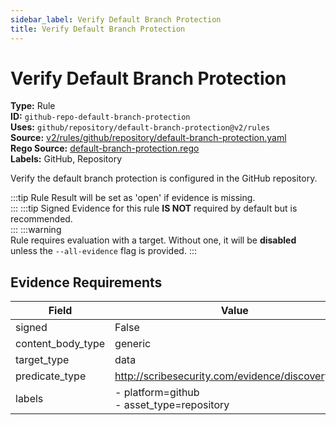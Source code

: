 ```yaml
---
sidebar_label: Verify Default Branch Protection
title: Verify Default Branch Protection
---  
```

# Verify Default Branch Protection  
**Type:** Rule  
**ID:** `github-repo-default-branch-protection`  
**Uses:** `github/repository/default-branch-protection@v2/rules`  
**Source:** [v2/rules/github/repository/default-branch-protection.yaml](https://github.com/scribe-public/sample-policies/v2/rules/github/repository/default-branch-protection.yaml)  
**Rego Source:** [default-branch-protection.rego](https://github.com/scribe-public/sample-policies/v2/rules/github/repository/default-branch-protection.rego)  
**Labels:** GitHub, Repository  

Verify the default branch protection is configured in the GitHub repository.

:::tip 
Rule Result will be set as 'open' if evidence is missing.  
::: 
:::tip 
Signed Evidence for this rule **IS NOT** required by default but is recommended.  
::: 
:::warning  
Rule requires evaluation with a target. Without one, it will be **disabled** unless the `--all-evidence` flag is provided.
::: 

## Evidence Requirements  
| Field | Value |
|-------|-------|
| signed | False |
| content_body_type | generic |
| target_type | data |
| predicate_type | http://scribesecurity.com/evidence/discovery/v0.1 |
| labels | - platform=github<br/>- asset_type=repository |

